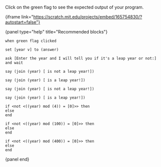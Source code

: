 Click on the green flag to see the expected output of your program.

{iframe link="https://scratch.mit.edu/projects/embed/165754830/?autostart=false"}

{panel type="help" title="Recommended blocks"}

```scratch:split:random
when green flag clicked
```

```scratch:split:random
set [year v] to (answer)
```

```scratch:split:random
ask [Enter the year and I will tell you if it's a leap year or not:] and wait
```

```scratch:split:random
say (join (year) [ is not a leap year!])

say (join (year) [ is a leap year!])

say (join (year) [ is not a leap year!])

say (join (year) [ is a leap year!])
```

```scratch:split:random
if <not <((year) mod (4)) = [0]>> then
else
end

if <not <((year) mod (100)) = [0]>> then
else
end

if <not <((year) mod (400)) = [0]>> then
else
end
```

{panel end}
